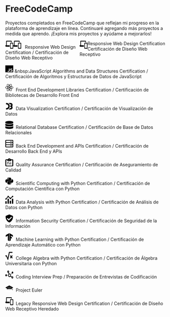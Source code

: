 # FreeCodeCamp

Proyectos completados en FreeCodeCamp que reflejan mi progreso en la plataforma de aprendizaje en línea. Continuaré agregando más proyectos a medida que aprendo. ¡Explora mis proyectos y ayúdame a mejorarlos!


<img src="resources/01.svg" width="25" height="25" style="float:left"/>
<div style="float:right; margin-left: 10px;">
<img src="resources/01.svg" width="25" height="25" style="float:left"/>
Responsive Web Design Certification<br>  
Certificación de Diseño Web Receptivo
</div>

<img src="resources/01.svg" width="25" height="25"/>&nbsp;&nbsp; Responsive Web Design Certification / Certificación de Diseño Web Receptivo

<img src="resources/02.svg" width="25" height="25"/>&nbsp;&nbsp:JavaScript Algorithms and Data Structures Certification / Certificación de Algoritmos y Estructuras de Datos de JavaScript

<img src="resources/03.svg" width="25" height="25"/>&nbsp;&nbsp;Front End Development Libraries Certification / Certificación de Bibliotecas de Desarrollo Front End

<img src="resources/04.svg" width="25" height="25"/>&nbsp;&nbsp;Data Visualization Certification / Certificación de Visualización de Datos

<img src="resources/05.svg" width="25" height="25"/>&nbsp;&nbsp;Relational Database Certification / Certificación de Base de Datos Relacionales

<img src="resources/06.svg" width="25" height="25"/>&nbsp;&nbsp;Back End Development and APIs Certification / Certificación de Desarrollo Back End y APIs

<img src="resources/07.svg" width="25" height="25"/>&nbsp;&nbsp;Quality Assurance Certification / Certificación de Aseguramiento de Calidad

<img src="resources/08.svg" width="25" height="25"/>&nbsp;&nbsp;Scientific Computing with Python Certification / Certificación de Computación Científica con Python

<img src="resources/09.svg" width="25" height="25"/>&nbsp;&nbsp;Data Analysis with Python Certification / Certificación de Análisis de Datos con Python

<img src="resources/10.svg" width="25" height="25"/>&nbsp;&nbsp;Information Security Certification / Certificación de Seguridad de la Información

<img src="resources/11.svg" width="25" height="25"/>&nbsp;&nbsp;Machine Learning with Python Certification / Certificación de Aprendizaje Automático con Python

<img src="resources/12.svg" width="25" height="25"/>&nbsp;&nbsp;College Algebra with Python Certification / Certificación de Álgebra Universitaria con Python

<img src="resources/13.svg" width="25" height="25"/>&nbsp;&nbsp;Coding Interview Prep / Preparación de Entrevistas de Codificación

<img src="resources/14.svg" width="25" height="25"/>&nbsp;&nbsp;Project Euler

<img src="resources/15.svg" width="25" height="25"/>&nbsp;&nbsp;Legacy Responsive Web Design Certification / Certificación de Diseño Web Receptivo Heredado
